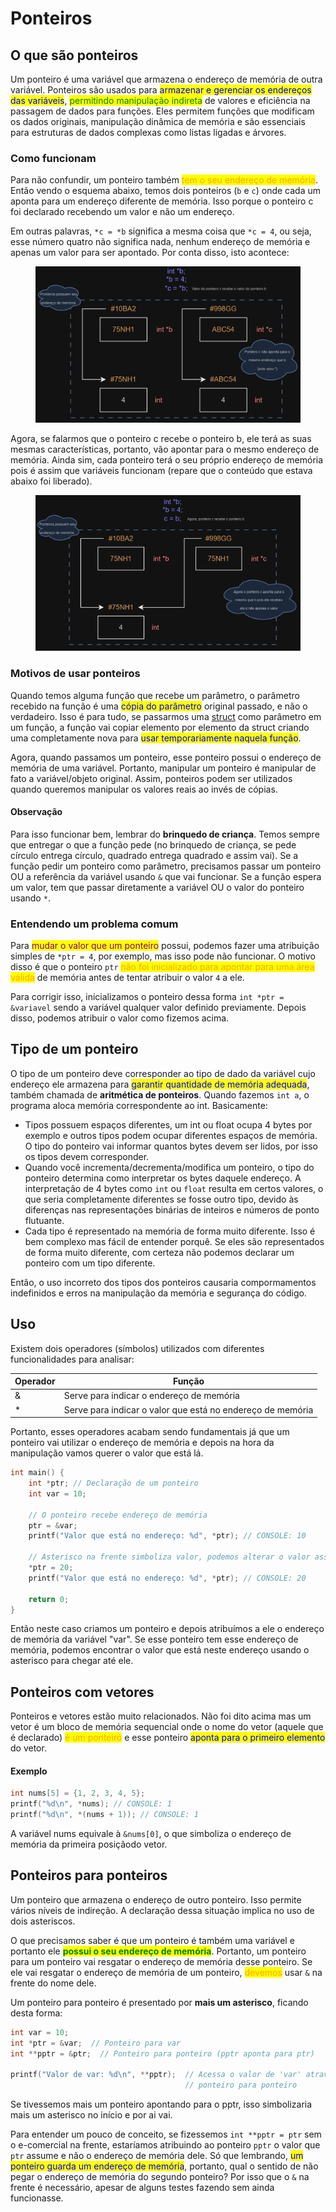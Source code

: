 # Ponteiros

## O que são ponteiros

Um ponteiro é uma variável que armazena o endereço de memória de outra variável. Ponteiros são usados para <mark style="color:blue;">armazenar e gerenciar os endereços das variáveis</mark>, <mark style="color:green;">permitindo manipulação indireta</mark> de valores e eficiência na passagem de dados para funções. Eles permitem funções que modificam os dados originais, manipulação dinâmica de memória e são essenciais para estruturas de dados complexas como listas ligadas e árvores.

### Como funcionam

Para não confundir, um ponteiro também <mark style="color:orange;">tem o seu endereço de memória</mark>. Então vendo o esquema abaixo, temos dois ponteiros (`b` e `c`) onde cada um aponta para um endereço diferente de memória. Isso porque o ponteiro c foi declarado recebendo um valor e não um endereço.

Em outras palavras, `*c = *b` significa a mesma coisa que `*c = 4`, ou seja, esse número quatro não significa nada, nenhum endereço de memória e apenas um valor para ser apontado. Por conta disso, isto acontece:

<figure><img src="../../../.gitbook/assets/valor de ponteiro recebe valor de ponteiro.png" alt=""><figcaption></figcaption></figure>

Agora, se falarmos que o ponteiro c recebe o ponteiro b, ele terá as suas mesmas características, portanto, vão apontar para o mesmo endereço de memória. Ainda sim, cada ponteiro terá o seu próprio endereço de memória pois é assim que variáveis funcionam (repare que o conteúdo que estava abaixo foi liberado).

<figure><img src="../../../.gitbook/assets/ponteiro recebe ponteiro.png" alt=""><figcaption></figcaption></figure>

### Motivos de usar ponteiros

Quando temos alguma função que recebe um parâmetro, o parâmetro recebido na função é uma <mark style="color:blue;">cópia do parâmetro</mark> original passado, e não o verdadeiro. Isso é para tudo, se passarmos uma [struct](struct.md) como parâmetro em um função, a função vai copiar elemento por elemento da struct criando uma completamente nova para <mark style="color:blue;">usar temporariamente naquela função</mark>.

Agora, quando passamos um ponteiro, esse ponteiro possui o endereço de memória de uma variável. Portanto, manipular um ponteiro é manipular de fato a variável/objeto original. Assim, ponteiros podem ser utilizados quando queremos manipular os valores reais ao invés de cópias.

#### Observação

Para isso funcionar bem, lembrar do **brinquedo de criança**. Temos sempre que entregar o que a função pede (no brinquedo de criança, se pede círculo entrega círculo, quadrado entrega quadrado e assim vai). Se a função pedir um ponteiro como parâmetro, precisamos passar um ponteiro OU a referência da variável usando `&` que vai funcionar. Se a função espera um valor, tem que passar diretamente a variável OU o valor do ponteiro usando `*`.

### Entendendo um problema comum

Para <mark style="color:purple;">mudar o valor que um ponteiro</mark> possui, podemos fazer uma atribuição simples de `*ptr = 4`, por exemplo, mas isso pode não funcionar. O motivo disso é que o ponteiro `ptr` <mark style="color:orange;">não foi inicializado para apontar para uma área válida</mark> de memória antes de tentar atribuir o valor `4` a ele.

Para corrigir isso, inicializamos o ponteiro dessa forma `int *ptr = &variavel` sendo a variável qualquer valor definido previamente. Depois disso, podemos atribuir o valor como fizemos acima.

## Tipo de um ponteiro

O tipo de um ponteiro deve corresponder ao tipo de dado da variável cujo endereço ele armazena para <mark style="color:blue;">garantir quantidade de memória adequada</mark>, também chamada de **aritmética de ponteiros**. Quando fazemos `int a`, o programa aloca memória correspondente ao int. Basicamente:

* Tipos possuem espaços diferentes, um int ou float ocupa 4 bytes por exemplo e outros tipos podem ocupar diferentes espaços de memória. O tipo do ponteiro vai informar quantos bytes devem ser lidos, por isso os tipos devem corresponder.
* Quando você incrementa/decrementa/modifica um ponteiro, o tipo do ponteiro determina como interpretar os bytes daquele endereço. A interpretação de 4 bytes como `int` ou `float` resulta em certos valores, o que seria completamente diferentes se fosse outro tipo, devido às diferenças nas representações binárias de inteiros e números de ponto flutuante.
* Cada tipo é representado na memória de forma muito diferente. Isso é bem complexo mas fácil de entender porquê. Se eles são representados de forma muito diferente, com certeza não podemos declarar um ponteiro com um tipo diferente.

Então, o uso incorreto dos tipos dos ponteiros causaria compormamentos indefinidos e erros na manipulação da memória e segurança do código.

## Uso

Existem dois operadores (símbolos) utilizados com diferentes funcionalidades para analisar:

| Operador | Função                                                     |
| -------- | ---------------------------------------------------------- |
| &        | Serve para indicar o endereço de memória                   |
| \*       | Serve para indicar o valor que está no endereço de memória |

Portanto, esses operadores acabam sendo fundamentais já que um ponteiro vai utilizar o endereço de memória e depois na hora da manipulação vamos querer o valor que está lá.

```c
int main() {
    int *ptr; // Declaração de um ponteiro
    int var = 10;
    
    // O ponteiro recebe endereço de memória
    ptr = &var;
    printf("Valor que está no endereço: %d", *ptr); // CONSOLE: 10
    
    // Asterisco na frente simboliza valor, podemos alterar o valor assim
    *ptr = 20;
    printf("Valor que está no endereço: %d", *ptr); // CONSOLE: 20

    return 0;
}
```

Então neste caso criamos um ponteiro e depois atribuímos a ele o endereço de memória da variável "var". Se esse ponteiro tem esse endereço de memória, podemos encontrar o valor que está neste endereço usando o asterisco para chegar até ele.

## Ponteiros com vetores

Ponteiros e vetores estão muito relacionados. Não foi dito acima mas um vetor é um bloco de memória sequencial onde o nome do vetor (aquele que é declarado) <mark style="color:orange;">é um ponteiro</mark> e esse ponteiro <mark style="color:blue;">aponta para o primeiro elemento</mark> do vetor.

#### Exemplo

```c
int nums[5] = {1, 2, 3, 4, 5};
printf("%d\n", *nums); // CONSOLE: 1
printf("%d\n", *(nums + 1)); // CONSOLE: 1
```

A variável nums equivale à `&nums[0]`, o que simboliza o endereço de memória da primeira posiçãodo vetor.

## Ponteiros para ponteiros

Um ponteiro que armazena o endereço de outro ponteiro. Isso permite vários níveis de indireção. A declaração dessa situação implica no uso de dois asteriscos.

O que precisamos saber é que um ponteiro é também uma variável e portanto ele <mark style="color:green;">**possui o seu endereço de memória**</mark>. Portanto, um ponteiro para um ponteiro vai resgatar o endereço de memória desse ponteiro. Se ele vai resgatar o endereço de memória de um ponteiro, <mark style="color:orange;">devemos</mark> usar `&` na frente do nome dele.

Um ponteiro para ponteiro é presentado por **mais um asterisco**, ficando desta forma:

```c
int var = 10;
int *ptr = &var;  // Ponteiro para var
int **pptr = &ptr;  // Ponteiro para ponteiro (pptr aponta para ptr)

printf("Valor de var: %d\n", **pptr);  // Acessa o valor de 'var' através do
                                       // ponteiro para ponteiro
```

Se tivessemos mais um ponteiro apontando para o pptr, isso simbolizaria mais um asterisco no início e por ai vai.&#x20;

Para entender um pouco de conceito, se fizessemos `int **pptr = ptr` sem o e-comercial na frente, estaríamos atribuindo ao ponteiro `pptr` o valor que `ptr` assume e não o endereço de memória dele. Só que lembrando, <mark style="color:blue;">um ponteiro guarda um endereço de memória</mark>, portanto, qual o sentido de não pegar o endereço de memória do segundo ponteiro? Por isso que o `&` na frente é necessário, apesar de alguns testes fazendo sem ainda funcionasse.
